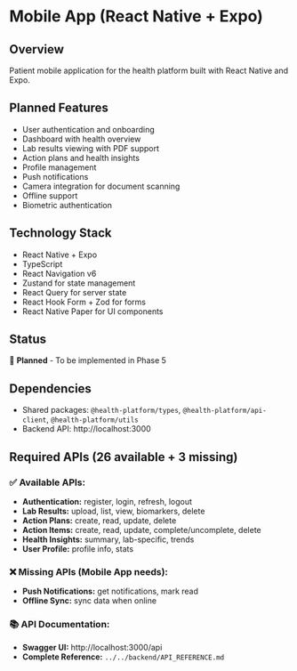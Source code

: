 # Mobile App (React Native + Expo)

## Overview
Patient mobile application for the health platform built with React Native and Expo.

## Planned Features
- User authentication and onboarding
- Dashboard with health overview
- Lab results viewing with PDF support
- Action plans and health insights
- Profile management
- Push notifications
- Camera integration for document scanning
- Offline support
- Biometric authentication

## Technology Stack
- React Native + Expo
- TypeScript
- React Navigation v6
- Zustand for state management
- React Query for server state
- React Hook Form + Zod for forms
- React Native Paper for UI components

## Status
🚧 **Planned** - To be implemented in Phase 5

## Dependencies
- Shared packages: `@health-platform/types`, `@health-platform/api-client`, `@health-platform/utils`
- Backend API: http://localhost:3000

## Required APIs (26 available + 3 missing)
### ✅ Available APIs:
- **Authentication:** register, login, refresh, logout
- **Lab Results:** upload, list, view, biomarkers, delete
- **Action Plans:** create, read, update, delete
- **Action Items:** create, read, update, complete/uncomplete, delete
- **Health Insights:** summary, lab-specific, trends
- **User Profile:** profile info, stats

### ❌ Missing APIs (Mobile App needs):
- **Push Notifications:** get notifications, mark read
- **Offline Sync:** sync data when online

### 📚 API Documentation:
- **Swagger UI:** http://localhost:3000/api
- **Complete Reference:** `../../backend/API_REFERENCE.md`
